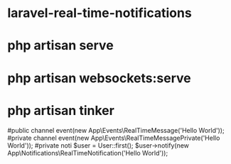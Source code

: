 # laravel-real-time-notifications
# php artisan serve
# php artisan websockets:serve
# php artisan tinker
#public channel
event(new App\Events\RealTimeMessage('Hello World'));
#private channel
event(new App\Events\RealTimeMessagePrivate('Hello World'));
#private noti
$user = User::first();
$user->notify(new App\Notifications\RealTimeNotification('Hello World'));

